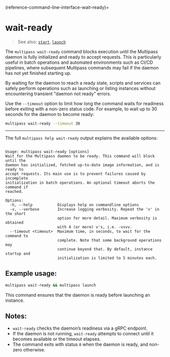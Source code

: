 (reference-command-line-interface-wait-ready)=
# wait-ready

> See also: [`start`](reference-command-line-interface-start), [`launch`](reference-command-line-interface-launch)

The `multipass wait-ready` command blocks execution until the Multipass daemon is fully initialized and ready to accept requests. This is particularly useful in batch operations and automated environments such as CI/CD pipelines, where subsequent Multipass commands may fail if the daemon has not yet finished starting up.

By waiting for the daemon to reach a ready state, scripts and services can safely perform operations such as launching or listing instances without encountering transient "daemon not ready" errors.

Use the `--timeout` option to limit how long the command waits for readiness before exiting with a non-zero status code.
For example, to wait up to 30 seconds for the daemon to become ready:

```bash
multipass wait-ready --timeout 30
```

---

The full `multipass help wait-ready` output explains the available options:

```{code-block} text

Usage: multipass wait-ready [options]
Wait for the Multipass daemon to be ready. This command will block until the
daemon has initialized, fetched up-to-date image information, and is ready to
accept requests. Its main use is to prevent failures caused by incomplete
initialization in batch operations. An optional timeout aborts the command if
reached.

Options:
  -h, --help           Displays help on commandline options
  -v, --verbose        Increase logging verbosity. Repeat the 'v' in the short
                       option for more detail. Maximum verbosity is obtained
                       with 4 (or more) v's, i.e. -vvvv.
  --timeout <timeout>  Maximum time, in seconds, to wait for the command to
                       complete. Note that some background operations may
                       continue beyond that. By default, instance startup and
                       initialization is limited to 5 minutes each.
```

## **Example usage:**

```bash
multipass wait-ready && multipass launch
```

This command ensures that the daemon is ready before launching an instance.

## **Notes:**

- `wait-ready` checks the daemon’s readiness via a gRPC endpoint.
- If the daemon is not running, `wait-ready` attempts to connect until it becomes available or the timeout elapses.
- The command exits with status `0` when the daemon is ready, and non-zero otherwise.
